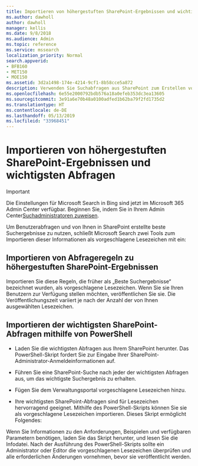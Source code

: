 ```yaml
---
title: Importieren von höhergestuften SharePoint-Ergebnissen und wichtigsten Abfragen
ms.author: dawholl
author: dawholl
manager: kellis
ms.date: 9/8/2018
ms.audience: Admin
ms.topic: reference
ms.service: mssearch
localization_priority: Normal
search.appverid:
- BFB160
- MET150
- MOE150
ms.assetid: 3d2a1498-174e-4214-9cf1-8b58cce5a872
description: Verwenden Sie Suchabfragen aus SharePoint zum Erstellen von Arbeitsergebnissen für Microsoft Search.
ms.openlocfilehash: 6e55e2000792bdb576a18a0efeb353dc3ea13605
ms.sourcegitcommit: 3e91a6e70b48a0100adfed1b62ba79f2fd1735d2
ms.translationtype: HT
ms.contentlocale: de-DE
ms.lasthandoff: 05/13/2019
ms.locfileid: "33968451"
---
```

# <a name="import-sharepoint-promoted-results-and-top-queries"></a>Importieren von höhergestuften SharePoint-Ergebnissen und wichtigsten Abfragen

> [!IMPORTANT]
> Die Einstellungen für Microsoft Search in Bing sind jetzt im Microsoft 365 Admin Center verfügbar. Beginnen Sie, indem Sie in Ihrem Admin Center[Suchadministratoren zuweisen](https://docs.microsoft.com/de-DE/microsoftsearch/setup-microsoft-search#step-2-assign-search-admin-and-search-editor).
    
Um Benutzerabfragen und von Ihnen in SharePoint erstellte beste Suchergebnisse zu nutzen, schließt Microsoft Search zwei Tools zum Importieren dieser Informationen als vorgeschlagene Lesezeichen mit ein:  
  
## <a name="import-sharepoint-promoted-result-query-rules"></a>Importieren von Abfrageregeln zu höhergestuften SharePoint-Ergebnissen

Importieren Sie diese Regeln, die früher als „Beste Suchergebnisse“ bezeichnet wurden, als vorgeschlagene Lesezeichen. Wenn Sie sie Ihren Benutzern zur Verfügung stellen möchten, veröffentlichen Sie sie. Die Veröffentlichungszeit variiert je nach der Anzahl der von Ihnen ausgewählten Lesezeichen.
  
## <a name="import-top-sharepoint-queries-using-powershell"></a>Importieren der wichtigsten SharePoint-Abfragen mithilfe von PowerShell

- Laden Sie die wichtigsten Abfragen aus Ihrem SharePoint herunter. Das PowerShell-Skript fordert Sie zur Eingabe Ihrer SharePoint-Administrator-Anmeldeinformationen auf.
    
- Führen Sie eine SharePoint-Suche nach jeder der wichtigsten Abfragen aus, um das wichtigste Suchergebnis zu erhalten.
    
- Fügen Sie dem Verwaltungsportal vorgeschlagene Lesezeichen hinzu.
    
- Ihre wichtigsten SharePoint-Abfragen sind für Lesezeichen hervorragend geeignet. Mithilfe des PowerShell-Skripts können Sie sie als vorgeschlagene Lesezeichen importieren. Dieses Skript ermöglicht Folgendes:
    
Wenn Sie Informationen zu den Anforderungen, Beispielen und verfügbaren Parametern benötigen, laden Sie das Skript herunter, und lesen Sie die Infodatei. Nach der Ausführung des PowerShell-Skripts sollte ein Administrator oder Editor die vorgeschlagenen Lesezeichen überprüfen und alle erforderlichen Änderungen vornehmen, bevor sie veröffentlicht werden.

  


